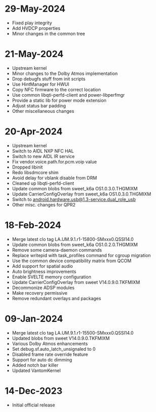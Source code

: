 # 29-May-2024
- Fixed play integrity
- Add HVDCP properties
- Minor changes in the common tree

# 21-May-2024
- Upstream kernel
- Minor changes to the Dolby Atmos implementation
- Drop debugfs stuff from init scripts
- Use HintManager for HWUI
- Copy NFC firmware to the correct location
- Use common libqti-perfd-client and power-libperfmgr
- Provide a static lib for power mode extension
- Adjust status bar padding
- Other miscellaneous changes

# 20-Apr-2024
- Upstream kernel
- Switch to AIDL NXP NFC HAL
- Switch to new AIDL IR service
- Fix vendor.voice.path.for.pcm.voip value
- Dropped libinit
- Redo libsdmcore shim
- Avoid delay for vblank disable from DRM
- Cleaned up libqti-perfd-client
- Update common blobs from sweet_k6a OS1.0.3.0.THGMIXM
- Update CarrierConfigOverlay from sweet_k6a OS1.0.3.0.THGMIXM
- Switch to android.hardware.usb@1.3-service.dual_role_usb
- Other misc. changes for QPR2

# 18-Feb-2024
- Merge latest clo tag LA.UM.9.1.r1-15800-SMxxx0.QSSI14.0
- Update common blobs from sweet_k6a OS1.0.2.0.THGMIXM
- Remove some camera-daemon commands
- Replace writepid with task_profiles command for cgroup migration
- Use the common device compatibility matrix from QCOM
- Add support for spatial audio
- Auto brightness improvements
- Enable SVELTE memory configuration
- Update CarrierConfigOverlay from sweet V14.0.9.0.TKFMIXM
- Decommonize ADSP modules
- Make recovery permissive
- Remove redundant overlays and packages 

# 09-Jan-2024
- Merge latest clo tag LA.UM.9.1.r1-15500-SMxxx0.QSSI14.0
- Updated blobs from sweet V14.0.9.0.TKFMIXM
- Various Dolby Atmos enhancements
- Set debug.sf.auto_latch_unsignaled to 0
- Disabled frame rate override feature
- Support for auto dc dimming
- Added notch bar killer
- Updated VantomKernel

# 14-Dec-2023
- Initial official release
